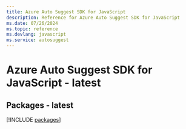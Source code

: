 ```yaml
---
title: Azure Auto Suggest SDK for JavaScript
description: Reference for Azure Auto Suggest SDK for JavaScript
ms.date: 07/26/2024
ms.topic: reference
ms.devlang: javascript
ms.service: autosuggest
---
```

# Azure Auto Suggest SDK for JavaScript - latest
## Packages - latest
[!INCLUDE [packages](auto-suggest-index.md)]